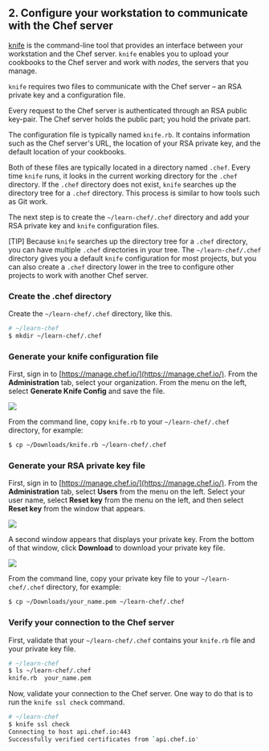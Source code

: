 ## 2. Configure your workstation to communicate with the Chef server

[knife](https://docs.chef.io/knife.html) is the command-line tool that provides an interface between your workstation and the Chef server. `knife` enables you to upload your cookbooks to the Chef server and work with _nodes_, the servers that you manage.

`knife` requires two files to communicate with the Chef server &ndash; an RSA private key and a configuration file.

Every request to the Chef server is authenticated through an RSA public key-pair. The Chef server holds the public part; you hold the private part.

The configuration file is typically named <code class="file-path">knife.rb</code>. It contains information such as the Chef server's URL, the location of your RSA private key, and the default location of your cookbooks.

Both of these files are typically located in a directory named <code class="file-path">.chef</code>. Every time `knife` runs, it looks in the current working directory for the <code class="file-path">.chef</code> directory. If the <code class="file-path">.chef</code> directory does not exist, `knife` searches up the directory tree for a <code class="file-path">.chef</code> directory. This process is similar to how tools such as Git work.

The next step is to create the <code class="file-path">~/learn-chef/.chef</code> directory and add your RSA private key and `knife` configuration files.

[TIP] Because `knife` searches up the directory tree for a <code class="file-path">.chef</code> directory, you can have multiple <code class="file-path">.chef</code> directories in your tree. The <code class="file-path">~/learn-chef/.chef</code> directory gives you a default `knife` configuration for most projects, but you can also create a <code class="file-path">.chef</code> directory lower in the tree to configure other projects to work with another Chef server.

### Create the .chef directory

Create the <code class="file-path">~/learn-chef/.chef</code> directory, like this.

```bash
# ~/learn-chef
$ mkdir ~/learn-chef/.chef
```

### Generate your knife configuration file

First, sign in to [https://manage.chef.io/](https://manage.chef.io/). From the **Administration** tab, select your organization. From the menu on the left, select **Generate Knife Config** and save the file.

![](misc/manage_generate_knife_config.png)

From the command line, copy <code class="file-path">knife.rb</code> to your <code class="file-path">~/learn-chef/.chef</code> directory, for example:

```bash
$ cp ~/Downloads/knife.rb ~/learn-chef/.chef
```

### Generate your RSA private key file

First, sign in to [https://manage.chef.io/](https://manage.chef.io/). From the **Administration** tab, select **Users** from the menu on the left. Select your user name, select **Reset key** from the menu on the left, and then select **Reset key** from the window that appears.

![](misc/manage_reset_key.png)

A second window appears that displays your private key. From the bottom of that window, click **Download** to download your private key file.

![](misc/manage_download_key.png)

From the command line, copy your private key file to your <code class="file-path">~/learn-chef/.chef</code> directory, for example:

```bash
$ cp ~/Downloads/your_name.pem ~/learn-chef/.chef
```

### Verify your connection to the Chef server

First, validate that your <code class="file-path">~/learn-chef/.chef</code> contains your <code class="file-path">knife.rb</code> file and your private key file.

```bash
# ~/learn-chef
$ ls ~/learn-chef/.chef
knife.rb  your_name.pem
```

Now, validate your connection to the Chef server. One way to do that is to run the `knife ssl check` command.

```bash
# ~/learn-chef
$ knife ssl check
Connecting to host api.chef.io:443
Successfully verified certificates from `api.chef.io'
```
